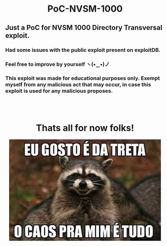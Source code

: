 <h1 align="center"> PoC-NVSM-1000 </h1>

## Just a PoC for NVSM 1000 Directory Transversal exploit.
### Had some issues with the public exploit present on exploitDB.
### Feel free to improve by yourself ヽ(•‿•)ノ
### This exploit was made for educational purposes only. Exempt myself from any malicious act that may occur, in case this exploit is used for any malicious proposes.
<br>
<br>
<div align="center">
    <h1 align="center">Thats all for now folks!</h1>
    <img src="/img/bad_raccon.jpg" alt="A wild bad raccon appears">
</div>
